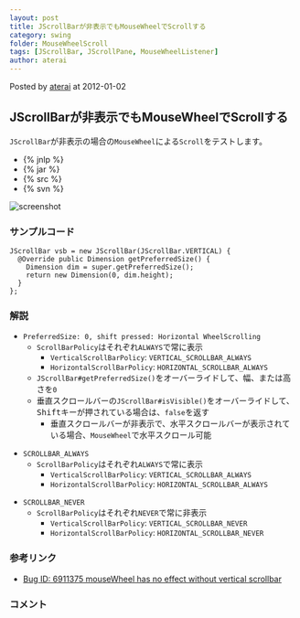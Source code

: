 ```yaml
---
layout: post
title: JScrollBarが非表示でもMouseWheelでScrollする
category: swing
folder: MouseWheelScroll
tags: [JScrollBar, JScrollPane, MouseWheelListener]
author: aterai
---
```


Posted by [aterai](http://terai.xrea.jp/aterai.html) at 2012-01-02

## JScrollBarが非表示でもMouseWheelでScrollする
`JScrollBar`が非表示の場合の`MouseWheel`による`Scroll`をテストします。

- {% jnlp %}
- {% jar %}
- {% src %}
- {% svn %}

<!-- dummy comment line for breaking list -->

![screenshot](https://lh6.googleusercontent.com/-65-zGNk3eWU/TwFLJU_DP4I/AAAAAAAABHg/mEXoePs30sk/s800/MouseWheelScroll.png)

### サンプルコード
<pre class="prettyprint"><code>JScrollBar vsb = new JScrollBar(JScrollBar.VERTICAL) {
  @Override public Dimension getPreferredSize() {
    Dimension dim = super.getPreferredSize();
    return new Dimension(0, dim.height);
  }
};
</code></pre>

### 解説
- `PreferredSize: 0, shift pressed: Horizontal WheelScrolling`
    - `ScrollBarPolicy`はそれぞれ`ALWAYS`で常に表示
        - `VerticalScrollBarPolicy`: `VERTICAL_SCROLLBAR_ALWAYS`
        - `HorizontalScrollBarPolicy`: `HORIZONTAL_SCROLLBAR_ALWAYS`
    - `JScrollBar#getPreferredSize()`をオーバーライドして、幅、または高さを`0`
    - 垂直スクロールバーの`JScrollBar#isVisible()`をオーバーライドして、<kbd>Shift</kbd>キーが押されている場合は、`false`を返す
        - 垂直スクロールバーが非表示で、水平スクロールバーが表示されている場合、`MouseWheel`で水平スクロール可能

<!-- dummy comment line for breaking list -->

- `SCROLLBAR_ALWAYS`
    - `ScrollBarPolicy`はそれぞれ`ALWAYS`で常に表示
        - `VerticalScrollBarPolicy`: `VERTICAL_SCROLLBAR_ALWAYS`
        - `HorizontalScrollBarPolicy`: `HORIZONTAL_SCROLLBAR_ALWAYS`

<!-- dummy comment line for breaking list -->

- `SCROLLBAR_NEVER`
    - `ScrollBarPolicy`はそれぞれ`NEVER`で常に非表示
        - `VerticalScrollBarPolicy`: `VERTICAL_SCROLLBAR_NEVER`
        - `HorizontalScrollBarPolicy`: `HORIZONTAL_SCROLLBAR_NEVER`

<!-- dummy comment line for breaking list -->

### 参考リンク
- [Bug ID: 6911375 mouseWheel has no effect without vertical scrollbar](http://bugs.sun.com/bugdatabase/view_bug.do?bug_id=6911375)

<!-- dummy comment line for breaking list -->

### コメント
